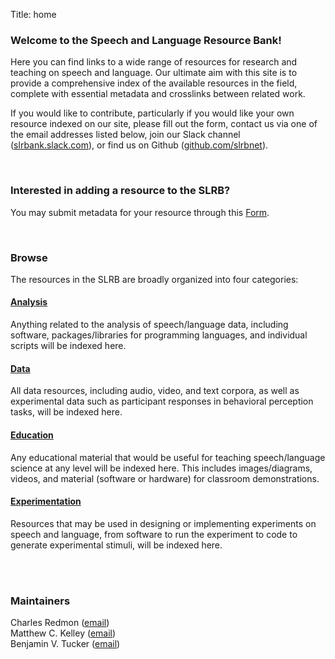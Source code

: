 Title: home

### Welcome to the Speech and Language Resource Bank!

Here you can find links to a wide range of resources for research and teaching on speech and language. Our ultimate aim with this site is to provide a comprehensive index of the available resources in the field, complete with essential metadata and crosslinks between related work. 

If you would like to contribute, particularly if you would like your own resource indexed on our site, please fill out the form, contact us via one of the email addresses listed below, join our Slack channel ([slrbank.slack.com](https://slrbank.slack.com)), or find us on Github ([github.com/slrbnet](https://github.com/slrbnet)).

<br>

<!--
<form action="https://google.com/search" method="get">
    <input type="hidden" name="sitesearch" value="https://slrb.net" />
    <input type="text" name="q" />
</form>
-->

### Interested in adding a resource to the SLRB?
You may submit metadata for your resource through this [Form](https://docs.google.com/forms/d/e/1FAIpQLSdaItOp_X3js9mO8fDsa1AjvXgWJ4-ZTgfvaCNpwzAJghPYoA/viewform?usp=sf_link).

<br>

### Browse

The resources in the SLRB are broadly organized into four categories:

#### [Analysis](https://www.slrb.net/category/analysis.html)
Anything related to the analysis of speech/language data, including software, packages/libraries for programming languages, and individual scripts will be indexed here.

#### [Data](https://www.slrb.net/category/data.html)
All data resources, including audio, video, and text corpora, as well as experimental data such as participant responses in  behavioral perception tasks, will be indexed here.

#### [Education](https://www.slrb.net/category/education.html)
Any educational material that would be useful for teaching speech/language science at any level will be indexed here. This includes images/diagrams, videos, and material (software or hardware) for classroom demonstrations.

#### [Experimentation](https://www.slrb.net/category/experimentation.html)
Resources that may be used in designing or implementing experiments on speech and language, from software to run the experiment to code to generate experimental stimuli, will be indexed here. 

<br>
<br>

### Maintainers
Charles Redmon ([email](mailto:charles.redmon@ling-phil.ox.ac.uk))  
Matthew C. Kelley ([email](mailto:matthew.c.kelley@ualberta.ca))  
Benjamin V. Tucker ([email](mailto:benjamin.tucker@ualberta.ca))  
